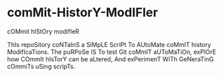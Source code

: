 # comMit-HistorY-ModIFIer
cOMmit hIStOry modifIeR

ThIs repoSitory coNTaInS a SiMpLE ScriPt To AUtoMate coMmIT history ModifIcaTions. The puRPoSe IS To test Git coMmIT aUToMaTiOn, exPlOrE how COmmIt hIsTorY can be aLtered, And exPerimenT WiTh GeNeraTinG cOmmiTs uSing scripTs.
